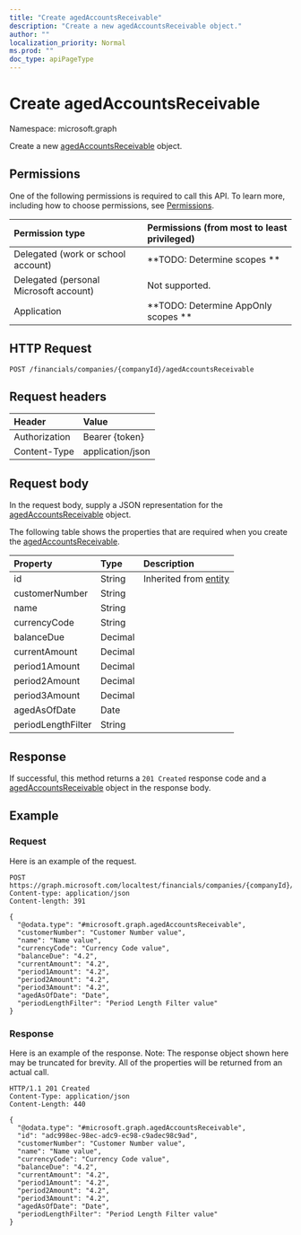```yaml
---
title: "Create agedAccountsReceivable"
description: "Create a new agedAccountsReceivable object."
author: ""
localization_priority: Normal
ms.prod: ""
doc_type: apiPageType
---
```


# Create agedAccountsReceivable

Namespace: microsoft.graph

Create a new [agedAccountsReceivable](../resources/agedaccountsreceivable.md) object.

## Permissions
One of the following permissions is required to call this API. To learn more, including how to choose permissions, see [Permissions](/concepts/permissions-reference.md).

|Permission type|Permissions (from most to least privileged)|
|:---|:---|
|Delegated (work or school account)|**TODO: Determine scopes **|
|Delegated (personal Microsoft account)|Not supported.|
|Application|**TODO: Determine AppOnly scopes **|

## HTTP Request
<!-- {
  "blockType": "ignored"
}
-->
``` http
POST /financials/companies/{companyId}/agedAccountsReceivable
```

## Request headers
|Header|Value|
|:---|:---|
|Authorization|Bearer {token}|
|Content-Type|application/json|

## Request body
In the request body, supply a JSON representation for the [agedAccountsReceivable](../resources/agedaccountsreceivable.md) object.

The following table shows the properties that are required when you create the [agedAccountsReceivable](../resources/agedaccountsreceivable.md).

|Property|Type|Description|
|:---|:---|:---|
|id|String| Inherited from [entity](../resources/entity.md)|
|customerNumber|String||
|name|String||
|currencyCode|String||
|balanceDue|Decimal||
|currentAmount|Decimal||
|period1Amount|Decimal||
|period2Amount|Decimal||
|period3Amount|Decimal||
|agedAsOfDate|Date||
|periodLengthFilter|String||



## Response
If successful, this method returns a `201 Created` response code and a [agedAccountsReceivable](../resources/agedaccountsreceivable.md) object in the response body.

## Example

### Request
Here is an example of the request.
<!-- {
  "blockType": "request",
  "name": "create_agedaccountsreceivable_from_"
}
-->
``` http
POST https://graph.microsoft.com/localtest/financials/companies/{companyId}/agedAccountsReceivable
Content-type: application/json
Content-length: 391

{
  "@odata.type": "#microsoft.graph.agedAccountsReceivable",
  "customerNumber": "Customer Number value",
  "name": "Name value",
  "currencyCode": "Currency Code value",
  "balanceDue": "4.2",
  "currentAmount": "4.2",
  "period1Amount": "4.2",
  "period2Amount": "4.2",
  "period3Amount": "4.2",
  "agedAsOfDate": "Date",
  "periodLengthFilter": "Period Length Filter value"
}
```

### Response
Here is an example of the response. Note: The response object shown here may be truncated for brevity. All of the properties will be returned from an actual call.
<!-- {
  "blockType": "response",
  "truncated": true,
  "@odata.type": "microsoft.graph.agedaccountsreceivable"
}
-->
``` http
HTTP/1.1 201 Created
Content-Type: application/json
Content-Length: 440

{
  "@odata.type": "#microsoft.graph.agedAccountsReceivable",
  "id": "adc998ec-98ec-adc9-ec98-c9adec98c9ad",
  "customerNumber": "Customer Number value",
  "name": "Name value",
  "currencyCode": "Currency Code value",
  "balanceDue": "4.2",
  "currentAmount": "4.2",
  "period1Amount": "4.2",
  "period2Amount": "4.2",
  "period3Amount": "4.2",
  "agedAsOfDate": "Date",
  "periodLengthFilter": "Period Length Filter value"
}
```

